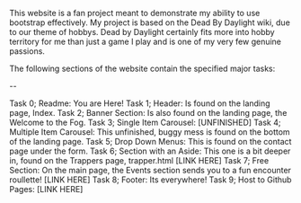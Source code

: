 This website is a fan project meant to demonstrate my ability to use bootstrap effectively.
My project is based on the Dead By Daylight wiki, due to our theme of hobbys.
Dead by Daylight certainly fits more into hobby territory for me than just a game I play and is one
of my very few genuine passions.

The following sections of the website contain the specified major tasks:

--

Task 0; Readme: You are Here!
Task 1; Header: Is found on the landing page, Index.
Task 2; Banner Section: Is also found on the landing page,	the Welcome to the Fog.
Task 3; Single Item Carousel: [UNFINISHED]
Task 4; Multiple Item Carousel: This unfinished, buggy mess is found on the bottom of the landing page.
Task 5; Drop Down Menus: This is found on the contact page under the form.
Task 6; Section with an Aside: This one is a bit deeper in, found on the Trappers page, trapper.html
                               [LINK HERE]
Task 7; Free Section: On the main page, the Events section sends you to a fun encounter roullette!
                      [LINK HERE]
Task 8; Footer: Its everywhere!
Task 9; Host to Github Pages: [LINK HERE]